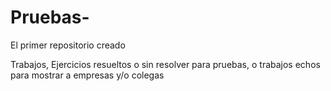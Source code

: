 # Pruebas-
El primer repositorio creado 

Trabajos, Ejercicios resueltos o sin resolver para pruebas, o trabajos echos para mostrar a empresas y/o colegas
